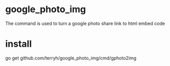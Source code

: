 # google_photo_img
The command is used to turn a google photo share link to html embed code

# install 
go get github.com/terryh/google_photo_img/cmd/gphoto2img

